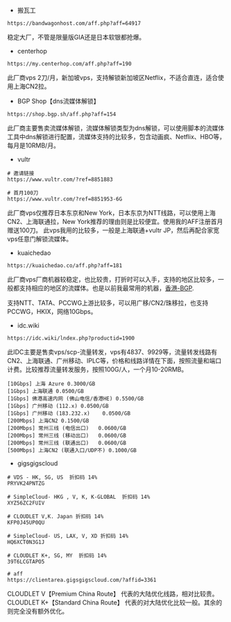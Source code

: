 - 搬瓦工

```
https://bandwagonhost.com/aff.php?aff=64917
```

稳定大厂，不管是限量版GIA还是日本软银都抢爆。

- centerhop

```
https://my.centerhop.com/aff.php?aff=190
```

此厂商vps 2刀/月，新加坡vps，支持解锁新加坡区Netflix，不适合直连，适合使用上海CN2拉。

- BGP Shop【dns流媒体解锁】

```
https://shop.bgp.sh/aff.php?aff=154
```

此厂商主要售卖流媒体解锁，流媒体解锁类型为dns解锁，可以使用脚本的流媒体工具中dns解锁进行配置，流媒体支持的比较多，包含动画疯、Netflix、HBO等，每月是10RMB/月。

- vultr

```
# 邀请链接
https://www.vultr.com/?ref=8851883

# 首月100刀
https://www.vultr.com/?ref=8851953-6G
```

此厂商vps仅推荐日本东京和New York，日本东京为NTT线路，可以使用上海CN2、上海联通拉，New York推荐的理由则是比较便宜。使用我的AFF注册首月赠送100刀。 此vps我用的比较多，一般是上海联通+vultr JP，然后再配合家宽vps任意门解锁流媒体。


- kuaichedao

```
https://kuaichedao.co/aff.php?aff=181
```

此厂商vps厂商机器较稳定，也比较贵，打折时可以入手，支持的地区比较多，一般都支持相应的地区的流媒体。也是以前我最常用的机器，[香港-BGP](https://kuaichedao.co/store/hong-kong-data-center?aff=181).

支持NTT、TATA、PCCWG上游比较多，可以用广移/CN2/珠移拉，也支持PCCWG，HKIX，网络10Gbps。

- idc.wiki

```
https://idc.wiki/lndex.php?productid=1900
```

此IDC主要是售卖vps/scp-流量转发，vps有4837、9929等，流量转发线路有CN2、上海联通、广州移动、IPLC等，价格和线路详情在下面，按照流量和端口计费。比较推荐流量转发服务，按照100G/人，一个月10-20RMB。
```
[10Gbps] 上海 Azure 0.3000/GB
[1Gbps] 上海联通 0.0500/GB
[1Gbps] 佛港高速内网 (佛山电信/香港HE) 0.5500/GB
[1Gbps] 广州移动 (112.x) 0.0500/GB
[1Gbps] 广州移动 (183.232.x)	0.0500/GB
[200Mbps] 上海CN2 0.1500/GB
[200Mbps] 常州三线 (电信出口)	0.0600/GB
[200Mbps] 常州三线 (移动出口)	0.0600/GB
[200Mbps] 常州三线 (联通出口)	0.0600/GB
[500Mbps] 上海CN2 (联通入口/UDP不) 0.1000/GB
```

- gigsgigscloud
```
# VDS - HK, SG, US  折扣码 14% 
PRYVK24PNTZG

# SimpleCloud- HKG , V, K, K-GLOBAL  折扣码 14% 
XYZ56ZC2FUIV

# CLOUDLET V,K. Japan 折扣码 14% 
KFP0J45UP0QU

# SimpleCloud- US, LAX, V, XD 折扣码 14% 
HQ6XCT0N3G1J

# CLOUDLET K+, SG, MY  折扣码 14% 
39T6LCGTAPO5

# aff 
https://clientarea.gigsgigscloud.com/?affid=3361
```

CLOUDLET V【Premium China Route】 代表的大陆优化线路，相对比较贵。CLOUDLET K+【Standard China Route】 代表的对大陆优化比较一般。其余的则完全没有额外优化。
